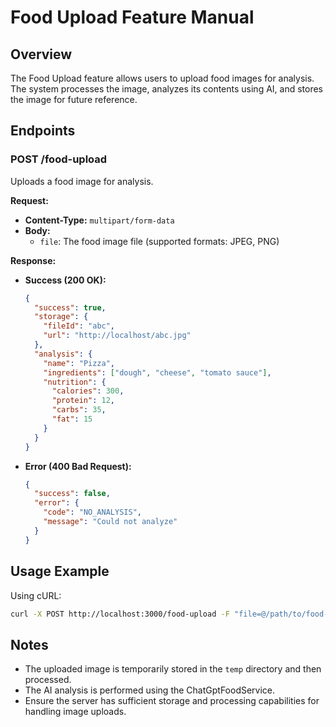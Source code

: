 # Food Upload Feature Manual

## Overview
The Food Upload feature allows users to upload food images for analysis. The system processes the image, analyzes its contents using AI, and stores the image for future reference.

## Endpoints

### POST /food-upload
Uploads a food image for analysis.

**Request:**
- **Content-Type:** `multipart/form-data`
- **Body:**
  - `file`: The food image file (supported formats: JPEG, PNG)

**Response:**
- **Success (200 OK):**
  ```json
  {
    "success": true,
    "storage": {
      "fileId": "abc",
      "url": "http://localhost/abc.jpg"
    },
    "analysis": {
      "name": "Pizza",
      "ingredients": ["dough", "cheese", "tomato sauce"],
      "nutrition": {
        "calories": 300,
        "protein": 12,
        "carbs": 35,
        "fat": 15
      }
    }
  }
  ```
- **Error (400 Bad Request):**
  ```json
  {
    "success": false,
    "error": {
      "code": "NO_ANALYSIS",
      "message": "Could not analyze"
    }
  }
  ```

## Usage Example
Using cURL:
```bash
curl -X POST http://localhost:3000/food-upload -F "file=@/path/to/food-image.jpg"
```

## Notes
- The uploaded image is temporarily stored in the `temp` directory and then processed.
- The AI analysis is performed using the ChatGptFoodService.
- Ensure the server has sufficient storage and processing capabilities for handling image uploads. 